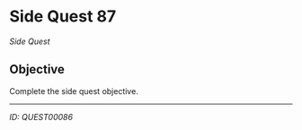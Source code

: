 # Side Quest 87

*Side Quest*

## Objective
Complete the side quest objective.

---
*ID: QUEST00086*